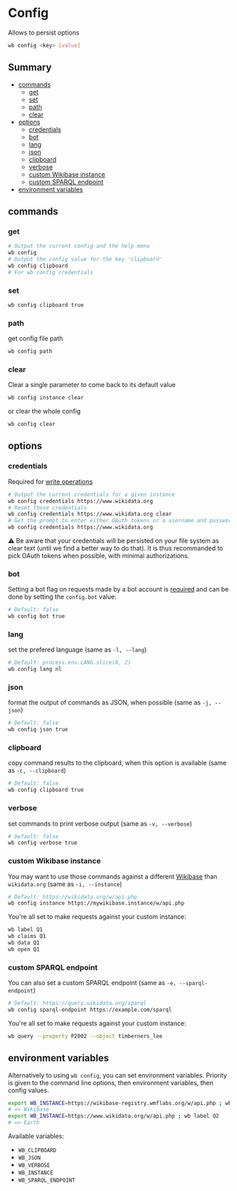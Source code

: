 # Config

Allows to persist options

```sh
wb config <key> [value]
```

## Summary

<!-- START doctoc generated TOC please keep comment here to allow auto update -->
<!-- DON'T EDIT THIS SECTION, INSTEAD RE-RUN doctoc TO UPDATE -->


- [commands](#commands)
  - [get](#get)
  - [set](#set)
  - [path](#path)
  - [clear](#clear)
- [options](#options)
  - [credentials](#credentials)
  - [bot](#bot)
  - [lang](#lang)
  - [json](#json)
  - [clipboard](#clipboard)
  - [verbose](#verbose)
  - [custom Wikibase instance](#custom-wikibase-instance)
  - [custom SPARQL endpoint](#custom-sparql-endpoint)
- [environment variables](#environment-variables)

<!-- END doctoc generated TOC please keep comment here to allow auto update -->


## commands
### get
```sh
# Output the current config and the help menu
wb config
# Output the config value for the key 'clipboard'
wb config clipboard
# For wb config credentials
```

### set
```sh
wb config clipboard true
```

### path
get config file path
```sh
wb config path
```

### clear
Clear a single parameter to come back to its default value
```sh
wb config instance clear
```
or clear the whole config
```sh
wb config clear
```

## options

### credentials
Required for [write operations](https://github.com/maxlath/wikibase-cli/blob/master/docs/write_operations.md)

```sh
# Output the current credentials for a given instance
wb config credentials https://www.wikidata.org
# Reset those credentials
wb config credentials https://www.wikidata.org clear
# Get the prompt to enter either OAuth tokens or a username and password
wb config credentials https://www.wikidata.org
```

:warning: Be aware that your credentials will be persisted on your file system as clear text (until we find a better way to do that). It is thus recommanded to pick OAuth tokens when possible, with minimal authorizations.

### bot
Setting a bot flag on requests made by a bot account is [required](https://www.wikidata.org/wiki/Wikidata:Bots#All_bots) and can be done by setting the `config.bot` value:
```sh
# Default: false
wb config bot true
```

### lang
set the prefered language (same as `-l, --lang`)
```sh
# Default: process.env.LANG.slice(0, 2)
wb config lang nl
```

### json
format the output of commands as JSON, when possible (same as `-j, --json`)
```sh
# Default: false
wb config json true
```

### clipboard
copy command results to the clipboard, when this option is available (same as `-c, --clipboard`)
```sh
# Default: false
wb config clipboard true
```

### verbose
set commands to print verbose output (same as `-v, --verbose`)
```sh
# Default: false
wb config verbose true
```

### custom Wikibase instance
You may want to use those commands against a different [Wikibase](http://wikiba.se) than `wikidata.org` (same as `-i, --instance`)
```sh
# Default: https://wikidata.org/w/api.php
wb config instance https://mywikibase.instance/w/api.php
```
You're all set to make requests against your custom instance:
```sh
wb label Q1
wb claims Q1
wb data Q1
wb open Q1
```

### custom SPARQL endpoint
You can also set a custom SPARQL endpoint (same as `-e, --sparql-endpoint`)
```sh
# Default: https://query.wikidata.org/sparql
wb config sparql-endpoint https://example.com/sparql
```
You're all set to make requests against your custom instance:
```sh
wb query --property P2002 --object timberners_lee
```

## environment variables

Alternatively to using `wb config`, you can set environment variables. Priority is given to the command line options, then environment variables, then config values.

```sh
export WB_INSTANCE=https://wikibase-registry.wmflabs.org/w/api.php ; wb label Q2
# => Wikibase
export WB_INSTANCE=https://www.wikidata.org/w/api.php ; wb label Q2
# => Earth
```

Available variables:
* `WB_CLIPBOARD`
* `WB_JSON`
* `WB_VERBOSE`
* `WB_INSTANCE`
* `WB_SPARQL_ENDPOINT`

